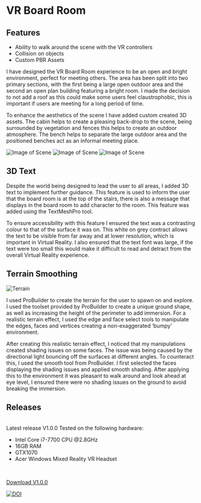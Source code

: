 # VR Board Room

## Features
* Ability to walk around the scene with the VR controllers
* Collision on objects
* Custom PBR Assets

I have designed the VR Board Room experience to be an open and bright environment, perfect for meeting others. The area has been split into two primary sections, with the first being a large open outdoor area and the second an open plan building featuring a bright room. I made the decision to not add a roof as this could make some users feel claustrophobic, this is important if users are meeting for a long period of time.

To enhance the aesthetics of the scene I have added custom created 3D assets. The cabin helps to create a pleasing back-drop to the scene, being surrounded by vegetation and fences this helps to create an outdoor atmosphere. The bench helps to separate the large outdoor area and the positioned benches act as an informal meeting place. 

![Image of Scene](https://raw.githubusercontent.com/joecharm/vr-assignment2/main/Images/Unity%20Scene%20Image%201.PNG)
![Image of Scene](https://raw.githubusercontent.com/joecharm/vr-assignment2/main/Images/Unity%20Scene%20Image%202.PNG)
![Image of Scene](https://raw.githubusercontent.com/joecharm/vr-assignment2/main/Images/Unity%20Scene%20Image%203.PNG)

## 3D Text

Despite the world being designed to lead the user to all areas, I added 3D text to implement further guidance. This feature is used to inform the user that the board room is at the top of the stairs, there is also a message that displays in the board room to add character to the room. This feature was added using the TextMeshPro tool.

To ensure accessibility with this feature I ensured the text was a contrasting colour to that of the surface it was on. This white on grey contract allows the text to be visible from far away and at lower resolution, which is important in Virtual Reality. I also ensured that the text font was large, if the text were too small this would make it difficult to read and detract from the overall Virtual Reality experience.

## Terrain Smoothing

![Terrain](https://raw.githubusercontent.com/joecharm/vr-assignment2/main/Images/Unity%20Scene%20Image%204%20-%20ground.PNG)

I used ProBuilder to create the terrain for the user to spawn on and explore. I used the toolset provided by ProBuilder to create a unique ground shape, as well as increasing the height of the perimeter to add immersion. For a realistic terrain effect, I used the edge and face select tools to manipulate the edges, faces and vertices creating a non-exaggerated ‘bumpy’ environment.

After creating this realistic terrain effect, I noticed that my manipulations created shading issues on some faces. The issue was being caused by the directional light bouncing off the surfaces at different angles. To counteract this, I used the smooth tool from ProBuilder. I first selected the faces displaying the shading issues and applied smooth shading.
After applying this to the environment it was pleasant to walk around and look ahead at eye level, I ensured there were no shading issues on the ground to avoid breaking the immersion. 


## Releases
<br>
Latest release V1.0.0
Tested on the following hardware: 

* Intel Core i7-7700 CPU @2.8GHz
* 16GB RAM
* GTX1070
* Acer Windows Mixed Reality VR Headset

<br>

[Download V1.0.0](https://github.com/joecharm/vr-assignment2/releases/tag/V1.0.0) 

[![DOI](https://zenodo.org/badge/302613857.svg)](https://zenodo.org/badge/latestdoi/302613857)
